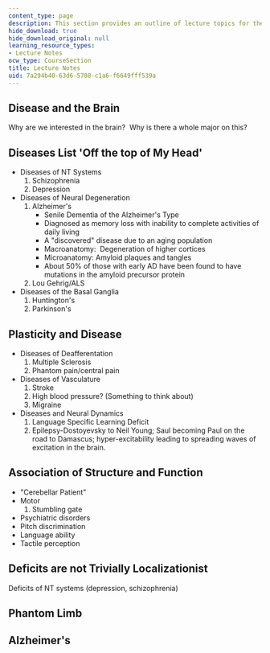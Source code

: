 ```yaml
---
content_type: page
description: This section provides an outline of lecture topics for the course.
hide_download: true
hide_download_original: null
learning_resource_types:
- Lecture Notes
ocw_type: CourseSection
title: Lecture Notes
uid: 7a294b40-63d6-5708-c1a6-f6649fff539a
---
```


Disease and the Brain
---------------------

Why are we interested in the brain?  Why is there a whole major on this?

Diseases List 'Off the top of My Head'
--------------------------------------

*   Diseases of NT Systems
    1.  Schizophrenia
    2.  Depression
*   Diseases of Neural Degeneration
    1.  Alzheimer's
        *   Senile Dementia of the Alzheimer's Type
        *   Diagnosed as memory loss with inability to complete activities of daily living
        *   A "discovered" disease due to an aging population
        *   Macroanatomy:  Degeneration of higher cortices
        *   Microanatomy: Amyloid plaques and tangles
        *   About 50% of those with early AD have been found to have mutations in the amyloid precursor protein
    2.  Lou Gehrig/ALS
*   Diseases of the Basal Ganglia
    1.  Huntington's
    2.  Parkinson's

Plasticity and Disease
----------------------

*   Diseases of Deafferentation
    1.  Multiple Sclerosis
    2.  Phantom pain/central pain
*   Diseases of Vasculature
    1.  Stroke
    2.  High blood pressure? (Something to think about)
    3.  Migraine
*   Diseases and Neural Dynamics
    1.  Language Specific Learning Deficit
    2.  Epilepsy-Dostoyevsky to Neil Young; Saul becoming Paul on the road to Damascus; hyper-excitability leading to spreading waves of excitation in the brain.

Association of Structure and Function
-------------------------------------

*   "Cerebellar Patient"
*   Motor
    1.  Stumbling gate
*   Psychiatric disorders
*   Pitch discrimination
*   Language ability
*   Tactile perception

Deficits are not Trivially Localizationist
------------------------------------------

Deficits of NT systems (depression, schizophrenia)

Phantom Limb
------------

Alzheimer's
-----------